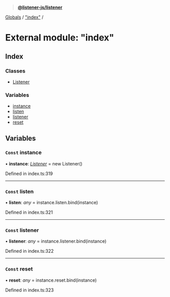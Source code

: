> **[@listener-js/listener](../README.md)**

[Globals](../globals.md) / ["index"](_index_.md) /

# External module: "index"

## Index

### Classes

* [Listener](../classes/_index_.listener.md)

### Variables

* [instance](_index_.md#const-instance)
* [listen](_index_.md#const-listen)
* [listener](_index_.md#const-listener)
* [reset](_index_.md#const-reset)

## Variables

### `Const` instance

• **instance**: *[Listener](../classes/_index_.listener.md)* =  new Listener()

Defined in index.ts:319

___

### `Const` listen

• **listen**: *any* =  instance.listen.bind(instance)

Defined in index.ts:321

___

### `Const` listener

• **listener**: *any* =  instance.listener.bind(instance)

Defined in index.ts:322

___

### `Const` reset

• **reset**: *any* =  instance.reset.bind(instance)

Defined in index.ts:323